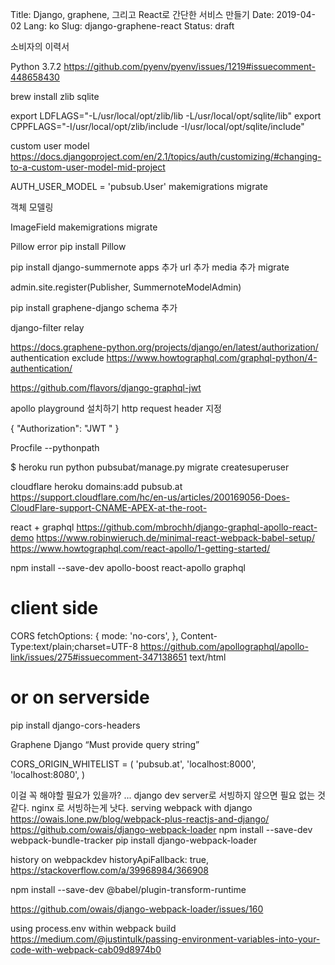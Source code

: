 Title: Django, graphene, 그리고 React로 간단한 서비스 만들기
Date: 2019-04-02
Lang: ko
Slug: django-graphene-react
Status: draft


소비자의 이력서


Python 3.7.2
https://github.com/pyenv/pyenv/issues/1219#issuecomment-448658430

brew install zlib sqlite

export LDFLAGS="-L/usr/local/opt/zlib/lib -L/usr/local/opt/sqlite/lib"
export CPPFLAGS="-I/usr/local/opt/zlib/include -I/usr/local/opt/sqlite/include"

custom user model
https://docs.djangoproject.com/en/2.1/topics/auth/customizing/#changing-to-a-custom-user-model-mid-project


AUTH_USER_MODEL = 'pubsub.User'
makemigrations
migrate

객체 모델링

ImageField
makemigrations
migrate

Pillow error
pip install Pillow


pip install django-summernote
apps 추가
url 추가
media 추가
migrate

admin.site.register(Publisher, SummernoteModelAdmin)

pip install graphene-django
schema 추가

django-filter
relay

https://docs.graphene-python.org/projects/django/en/latest/authorization/
authentication
exclude
https://www.howtographql.com/graphql-python/4-authentication/

https://github.com/flavors/django-graphql-jwt

apollo playground 설치하기 http request header 지정

{
  "Authorization": "JWT <token>"
}

Procfile --pythonpath

$ heroku run python pubsubat/manage.py migrate
createsuperuser


cloudflare
heroku domains:add pubsub.at
https://support.cloudflare.com/hc/en-us/articles/200169056-Does-CloudFlare-support-CNAME-APEX-at-the-root-


react + graphql
https://github.com/mbrochh/django-graphql-apollo-react-demo
https://www.robinwieruch.de/minimal-react-webpack-babel-setup/
https://www.howtographql.com/react-apollo/1-getting-started/

npm install --save-dev apollo-boost react-apollo graphql

# client side
CORS
fetchOptions: {
  mode: 'no-cors',
},
Content-Type:text/plain;charset=UTF-8
https://github.com/apollographql/apollo-link/issues/275#issuecomment-347138651
text/html

# or on serverside
pip install django-cors-headers

Graphene Django “Must provide query string”

CORS_ORIGIN_WHITELIST = (
    'pubsub.at',
    'localhost:8000',
    'localhost:8080',
)

이걸 꼭 해야할 필요가 있을까? ... django dev server로 서빙하지 않으면 필요 없는 것 같다. nginx 로 서빙하는게 낫다.
serving webpack with django
https://owais.lone.pw/blog/webpack-plus-reactjs-and-django/
https://github.com/owais/django-webpack-loader
npm install --save-dev webpack-bundle-tracker
pip install django-webpack-loader

history on webpackdev 
historyApiFallback: true,
https://stackoverflow.com/a/39968984/366908



npm install --save-dev @babel/plugin-transform-runtime


https://github.com/owais/django-webpack-loader/issues/160

using process.env within webpack build
https://medium.com/@justintulk/passing-environment-variables-into-your-code-with-webpack-cab09d8974b0
